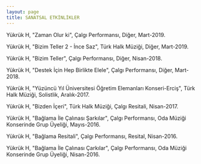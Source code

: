 ```yaml
---
layout: page
title: SANATSAL ETKİNLİKLER
---
```


Yükrük H, "Zaman Olur ki", Çalgı Performansı, Diğer, Mart-2019.

Yükrük H, "Bizim Teller 2 - İnce Saz", Türk Halk Müziği, Diğer, Mart-2019.

Yükrük H, "Bizim Teller", Çalgı Performansı, Diğer, Nisan-2018.

Yükrük H, "Destek İçin Hep Birlikte Elele", Çalgı Performansı, Diğer, Mart-2018.

Yükrük H, "Yüzüncü Yıl Üniversitesi Öğretim Elemanları Konseri-Erciş", Türk Halk Müziği, Solistlik, Aralık-2017.

Yükrük H, "Bizden İçeri", Türk Halk Müziği, Çalgı Resitali, Nisan-2017.

Yükrük H, "Bağlama İle Çalınası Şarkılar", Çalgı Performansı, Oda Müziği Konserinde Grup Üyeliği, Mayıs-2016.

Yükrük H, "Bağlama Resitali", Çalgı Performansı, Resital, Nisan-2016.

Yükrük H, "Bağlama İle Çalınası Çarkılar", Çalgı Performansı, Oda Müziği Konserinde Grup Üyeliği, Nisan-2016.
